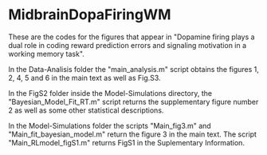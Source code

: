 # MidbrainDopaFiringWM
These are the codes for the figures that appear in "Dopamine firing plays a dual role in coding reward prediction errors and signaling motivation in a working memory task".

In the Data-Analisis folder the "main_analysis.m" script obtains the figures 1, 2, 4, 5 and 6 in the main text as well as Fig.S3.

In the FigS2 folder inside the Model-Simulations directory, the "Bayesian_Model_Fit_RT.m" script returns the supplementary figure number 2 as well as some other statistical descriptions.

In the Model-Simulations folder the scripts "Main_fig3.m" and "Main_fit_bayesian_model.m" return the figure 3 in the main text. The script "Main_RLmodel_figS1.m" returns FigS1 in the Suplementary Information.



